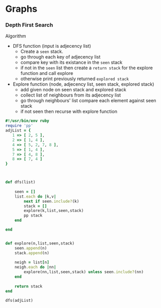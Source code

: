 # Graphs

 	



### Depth First Search



Algorithm

- DFS function (input is adjecency list)
  - Create a `seen` stack.
  - go through each key of adjecency list 
  - compare key with its existance in the `seen` stack
  - if not in the `seen` list then create a `return stack` for the explore function and call explore 
  - otherwise print previously returned `explored stack`  
- Explore function (node, adjecency list, seen stack, explored stack)
  - add given node on seen stack and explored stack
  - collect list of neighbours from its adjecency list 
  - go through neighbours' list compare each element against seen stack 
  - if not seen then recurse with explore function 



```ruby
#!/usr/bin/env ruby
require 'pp'
adjList = {
   1 => [ 2, 5 ],
   2 => [ 1, 4 ],
   4 => [ 5, 2, 7, 8 ],
   5 => [ 1, 4 ],
   7 => [ 4, 8 ], 
   8 => [ 7, 4 ]
}



def dfs(list)
    
    seen = []
    list.each do |k,v|
        next if seen.include?(k)
        stack = []
        explore(k,list,seen,stack)
        pp stack
    end

end


def explore(n,list,seen,stack)
    seen.append(n) 
    stack.append(n)
    
    neigh = list[n] 
    neigh.each do |nn|
        explore(nn,list,seen,stack) unless seen.include?(nn)
    end
    
    return stack
end

dfs(adjList)
```

 

